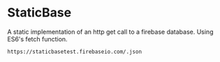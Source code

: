 # StaticBase
A static implementation of an http get call to a firebase database.
Using ES6's fetch function.

```
https://staticbasetest.firebaseio.com/.json
```